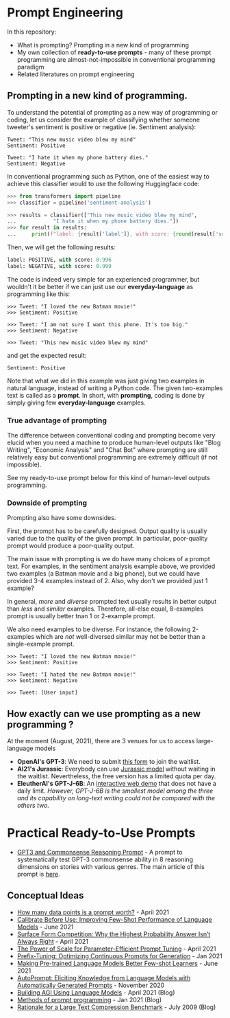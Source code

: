 # Prompt Engineering

In this repository:
* What is prompting? Prompting in a new kind of programming
* My own collection of **ready-to-use prompts** - many of these prompt programming are almost-not-impossible in conventional programming paradigm
* Related literatures on prompt engineering

## Prompting in a new kind of programming. 

To understand the potential of prompting as a new way of programming or coding, let us consider the example of classifying whether someone tweeter's sentiment is positive or negative (ie. Sentiment analysis):

```
Tweet: "This new music video blew my mind" 
Sentiment: Positive

Tweet: "I hate it when my phone battery dies." 
Sentiment: Negative
```

In conventional programming such as Python, one of the easiest way to achieve this classifier would to use the following Huggingface code:
```python
>>> from transformers import pipeline
>>> classifier = pipeline('sentiment-analysis')

>>> results = classifier(["This new music video blew my mind",
...            "I hate it when my phone battery dies."])
>>> for result in results:
...     print(f"label: {result['label']}, with score: {round(result['score'], 4)}")
```
Then, we will get the following results:
```python
label: POSITIVE, with score: 0.996
label: NEGATIVE, with score: 0.999
```

The code is indeed very simple for an experienced programmer, but wouldn't it be better if we can just use our **everyday-language** as programming like this:

```
>>> Tweet: "I loved the new Batman movie!"
>>> Sentiment: Positive

>>> Tweet: "I am not sure I want this phone. It's too big." 
>>> Sentiment: Negative

>>> Tweet: "This new music video blew my mind" 
```
and get the expected result:
```
Sentiment: Positive
```

Note that what we did in this example was just giving two examples in natural language, instead of writing a Python code. The given two-examples text is called as a **prompt**.  In short, with **prompting**, coding is done by simply giving few **everyday-language** examples.

### True advantage of prompting

The difference between conventional coding and prompting become very elucid when you need a machine to produce human-level outputs like "Blog Writing", "Economic Analysis" and "Chat Bot" where prompting are still relatively easy but conventional programming are extremely difficult (if not impossible).

See my ready-to-use prompt below for this kind of human-level outputs programming.

### Downside of prompting

Prompting also have some downsides. 

First, the prompt has to be carefully designed. Output quality is usually varied due to the quality of the given prompt. In particular, poor-quality prompt would produce a poor-quality output.

The main issue with prompting is we do have many choices of a prompt text. For examples, in the sentiment analysis example above, we provided two examples (a Batman movie and a big phone), but we could have provided 3-4 examples instead of 2. Also, why don't we provided just 1 example?

In general, _more_ and _diverse_ prompted text usually results in better output than _less_ and _similar_ examples. Therefore, all-else equal, 8-examples prompt is usually better tnan 1 or 2-example prompt.

We also need examples to be diverse. For instance, the following 2-examples which are _not_ well-diversed similar may not be better than a single-example prompt.

```
>>> Tweet: "I loved the new Batman movie!"
>>> Sentiment: Positive

>>> Tweet: "I hated the new Batman movie!"
>>> Sentiment: Negative

>>> Tweet: [User input]
```

## How exactly can we use prompting as a new programming ?
At the moment (August, 2021), there are 3 venues for us to access large-language models 

* **OpenAI's GPT-3**:  We need to submit [this form](https://share.hsforms.com/1Lfc7WtPLRk2ppXhPjcYY-A4sk30) to join the waitlist.
* **AI21's Jurassic**: Everybody can use [Jurassic model](https://studio.ai21.com/) without waiting in the waitlist. Nevertheless, the free version has a limited quota per day.
* **EleutherAI's GPT-J-6B**: An [interactive web demo](https://6b.eleuther.ai/) that does not have a daily limit. *However, GPT-J-6B is the smallest model among the three and its capability on long-text writing could not be compared with the others two.*

# Practical Ready-to-Use Prompts
* [GPT3 and Commonsense Reasoning Prompt](https://github.com/ratthachat/prompt_engineering/blob/main/gpt3_commonsense_prompt.ipynb) - A prompt to systematically test GPT-3 commonsense ability in 8 reasoning dimensions on stories with various genres. The main article of this prompt is [here](https://agi.miraheze.org/wiki/GPT3_and_Commonsense_Reasoning).

## Conceptual Ideas

* [How many data points is a prompt worth?](https://huggingface.co/blog/how_many_data_points/) - April 2021
* [Calibrate Before Use: Improving Few-Shot Performance of Language Models](https://arxiv.org/pdf/2102.09690.pdf) - June 2021
* [Surface Form Competition: Why the Highest Probability Answer Isn’t Always Right](https://peterwestuw.github.io/surface-form-competition-project/surface_form_competition.pdf) - April 2021
* [The Power of Scale for Parameter-Efficient Prompt Tuning](https://arxiv.org/pdf/2104.08691.pdf) - April 2021
* [Prefix-Tuning: Optimizing Continuous Prompts for Generation](https://arxiv.org/pdf/2101.00190.pdf) - Jan 2021
* [Making Pre-trained Language Models Better Few-shot Learners](https://huggingface.co/blog/how_many_data_points/) - June 2021
* [AutoPrompt: Eliciting Knowledge from Language Models with Automatically Generated Prompts](https://aclanthology.org/2020.emnlp-main.346/) - November 2020
* [Building AGI Using Language Models](https://huggingface.co/blog/how_many_data_points/) - April 2021 (Blog)
* [Methods of prompt programming](https://generative.ink/posts/methods-of-prompt-programming/) - Jan 2021 (Blog)
* [Rationale for a Large Text Compression Benchmark](http://mattmahoney.net/dc/rationale.html) - July 2009 (Blog)
